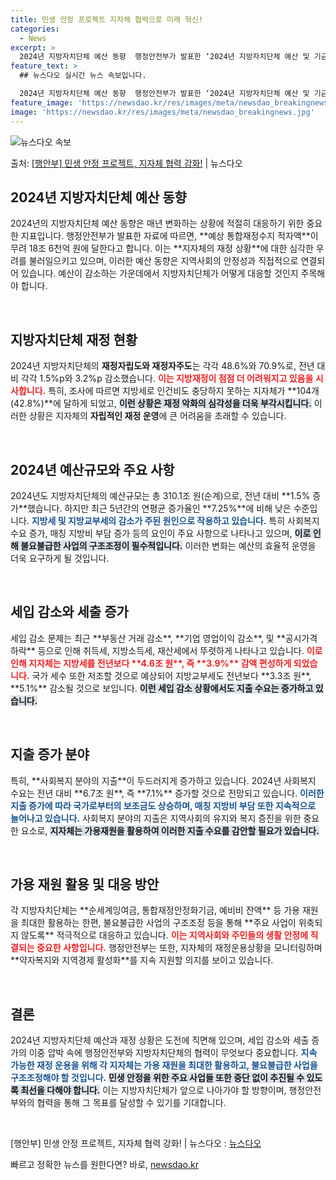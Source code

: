 ```yaml
---
title: 민생 안정 프로젝트 지자체 협력으로 미래 혁신!
categories:
  - News
excerpt: >
  2024년 지방자치단체 예산 동향  행정안전부가 발표한 ‘2024년 지방자치단체 예산 및 기금 개요’에 따르…
feature_text: >
  ## 뉴스다오 실시간 뉴스 속보입니다.

  2024년 지방자치단체 예산 동향  행정안전부가 발표한 ‘2024년 지방자치단체 예산 및 기금 개요’에 따르…
feature_image: 'https://newsdao.kr/res/images/meta/newsdao_breakingnews.jpg'
image: 'https://newsdao.kr/res/images/meta/newsdao_breakingnews.jpg'
---
```


![뉴스다오 속보](https://newsdao.kr/res/images/meta/newsdao_breakingnews.jpg)

<p>출처: <a href="https://newsdao.kr/4347" rel="dofollow">[행안부] 민생 안정 프로젝트, 지자체 협력 강화!</a> | 뉴스다오</p>

<h2 data-ke-size="size26">2024년 지방자치단체 예산 동향</h2>
<p data-ke-size="size16">2024년의 지방자치단체 예산 동향은 매년 변화하는 상황에 적절히 대응하기 위한 중요한 지표입니다. 행정안전부가 발표한 자료에 따르면, **예상 통합재정수지 적자액**이 무려 18조 6천억 원에 달한다고 합니다. 이는 **지자체의 재정 상황**에 대한 심각한 우려를 불러일으키고 있으며, 이러한 예산 동향은 지역사회의 안정성과 직접적으로 연결되어 있습니다. 예산이 감소하는 가운데에서 지방자치단체가 어떻게 대응할 것인지 주목해야 합니다.</p>

<p data-ke-size="size16">&nbsp;</p>

<h2 data-ke-size="size26">지방자치단체 재정 현황</h2>
<p data-ke-size="size16">2024년 지방자치단체의 <b>재정자립도와 재정자주도</b>는 각각 48.6%와 70.9%로, 전년 대비 각각 1.5%p와 3.2%p 감소했습니다. <b><span style="color: #ee2323;">이는 지방재정이 점점 더 어려워지고 있음을 시사합니다.</span></b> 특히, 조사에 따르면 지방세로 인건비도 충당하지 못하는 지자체가 **104개(42.8%)**에 달하게 되었고, <b><span style="background-color: #21538527;">이런 상황은 재정 악화의 심각성을 더욱 부각시킵니다.</span></b> 이러한 상황은 지자체의 <b>자립적인 재정 운영</b>에 큰 어려움을 초래할 수 있습니다.</p>

<p data-ke-size="size16">&nbsp;</p>

<h2 data-ke-size="size26">2024년 예산규모와 주요 사항</h2>
<p data-ke-size="size16">2024년도 지방자치단체의 예산규모는 총 310.1조 원(순계)으로, 전년 대비 **1.5% 증가**했습니다. 하지만 최근 5년간의 연평균 증가율인 **7.25%**에 비해 낮은 수준입니다. <b><span style="color: #1a5490;">지방세 및 지방교부세의 감소가 주된 원인으로 작용하고 있습니다.</span></b> 특히 사회복지 수요 증가, 매칭 지방비 부담 증가 등의 요인이 주요 사항으로 나타나고 있으며, <b><span style="background-color: #21538527;">이로 인해 불요불급한 사업의 구조조정이 필수적입니다.</span></b> 이러한 변화는 예산의 효율적 운영을 더욱 요구하게 될 것입니다.</p>

<p data-ke-size="size16">&nbsp;</p>

<h2 data-ke-size="size26">세입 감소와 세출 증가</h2>
<p data-ke-size="size16">세입 감소 문제는 최근 **부동산 거래 감소**, **기업 영업이익 감소**, 및 **공시가격 하락** 등으로 인해 취득세, 지방소득세, 재산세에서 뚜렷하게 나타나고 있습니다. <b><span style="color: #ee2323;">이로 인해 지자체는 지방세를 전년보다 **4.6조 원**, 즉 **3.9%** 감액 편성하게 되었습니다.</span></b> 국가 세수 또한 저조할 것으로 예상되어 지방교부세도 전년보다 **3.3조 원**, **5.1%** 감소될 것으로 보입니다. <b><span style="background-color: #21538527;">이런 세입 감소 상황에서도 지출 수요는 증가하고 있습니다.</span></b></p>

<p data-ke-size="size16">&nbsp;</p>

<h2 data-ke-size="size26">지출 증가 분야</h2>
<p data-ke-size="size16">특히, **사회복지 분야의 지출**이 두드러지게 증가하고 있습니다. 2024년 사회복지 수요는 전년 대비 **6.7조 원**, 즉 **7.1%** 증가할 것으로 전망되고 있습니다. <b><span style="color: #1a5490;">이러한 지출 증가에 따라 국가로부터의 보조금도 상승하며, 매칭 지방비 부담 또한 지속적으로 늘어나고 있습니다.</span></b> 사회복지 분야의 지출은 지역사회의 유지와 복지 증진을 위한 중요한 요소로, <b><span style="background-color: #21538527;">지자체는 가용재원을 활용하여 이러한 지출 수요를 감안할 필요가 있습니다.</span></b></p>

<p data-ke-size="size16">&nbsp;</p>

<h2 data-ke-size="size26">가용 재원 활용 및 대응 방안</h2>
<p data-ke-size="size16">각 지방자치단체는 **순세계잉여금, 통합재정안정화기금, 예비비 잔액** 등 가용 재원을 최대한 활용하는 한편, 불요불급한 사업의 구조조정 등을 통해 **주요 사업이 위축되지 않도록** 적극적으로 대응하고 있습니다. <b><span style="color: #ee2323;">이는 지역사회와 주민들의 생활 안정에 직결되는 중요한 사항입니다.</span></b> 행정안전부는 또한, 지자체의 재정운용상황을 모니터링하며 **약자복지와 지역경제 활성화**를 지속 지원할 의지를 보이고 있습니다.</p>

<p data-ke-size="size16">&nbsp;</p>

<h2 data-ke-size="size26">결론</h2>
<p data-ke-size="size16">2024년 지방자치단체 예산과 재정 상황은 도전에 직면해 있으며, 세입 감소와 세출 증가의 이중 압박 속에 행정안전부와 지방자치단체의 협력이 무엇보다 중요합니다. <b><span style="color: #1a5490;">지속 가능한 재정 운용을 위해 각 지자체는 가용 재원을 최대한 활용하고, 불요불급한 사업을 구조조정해야 할 것입니다.</span></b> <b><span style="background-color: #21538527;">민생 안정을 위한 주요 사업들 또한 중단 없이 추진될 수 있도록 최선을 다해야 합니다.</span></b> 이는 지방자치단체가 앞으로 나아가야 할 방향이며, 행정안전부와의 협력을 통해 그 목표를 달성할 수 있기를 기대합니다.</p>

<p data-ke-size="size16">&nbsp;</p>

<p data-ke-size="size16">[행안부] 민생 안정 프로젝트, 지자체 협력 강화! | 뉴스다오  : <a href="https://newsdao.kr/4347">뉴스다오</a></p> 

빠르고 정확한 뉴스를 원한다면? 바로, <a href="https://newsdao.kr" rel="dofollow">newsdao.kr</a>


